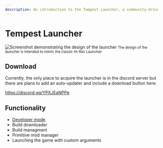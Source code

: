 ```yaml
---
description: An introduction to the Tempest Launcher, a community-driven project for preserving and playing Paladins with mods.
---
```


# Tempest Launcher

![Screenshot demonstrating the design of the launcher](/tempest/screenshot01.png)
<small>The design of the launcher is intended to mimic the classic Hi-Rez Launcher</small>

## Download

Currently, the only place to acquire the launcher is in the discord server but there are
plans to add an auto-updater and include a download button here.

https://discord.gg/YPXJEaNPPe

## Functionality

- [Developer mode](/tempest/udk)
- Build downloader
- Build managment
- Primitive mod manager
- Launching the game with custom arguments
